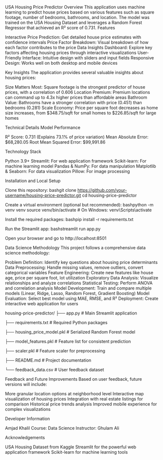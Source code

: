 USA Housing Price Predictor
Overview
This application uses machine learning to predict house prices based on various features such as square footage, number of bedrooms, bathrooms, and location. The model was trained on the USA Housing Dataset and leverages a Random Forest Regressor that achieved an R² score of 0.731.
Features

Interactive Price Prediction: Get detailed house price estimates with confidence intervals
Price Factor Breakdown: Visual breakdown of how each factor contributes to the price
Data Insights Dashboard: Explore key factors affecting housing prices through interactive visualizations
User-Friendly Interface: Intuitive design with sliders and input fields
Responsive Design: Works well on both desktop and mobile devices

Key Insights
The application provides several valuable insights about housing prices:

Size Matters Most: Square footage is the strongest predictor of house prices, with a correlation of 0.606
Location Premium: Premium locations can command up to 4.3x higher prices than affordable areas
Bathroom Value: Bathrooms have a stronger correlation with price (0.451) than bedrooms (0.281)
Scale Economy: Price per square foot decreases as home size increases, from $348.75/sqft for small homes to $226.85/sqft for large homes

Technical Details
Model Performance

R² Score: 0.731 (Explains 73.1% of price variation)
Mean Absolute Error: $68,280.05
Root Mean Squared Error: $99,991.86

Technology Stack

Python 3.9+
Streamlit: For web application framework
Scikit-learn: For machine learning model
Pandas & NumPy: For data manipulation
Matplotlib & Seaborn: For data visualization
Pillow: For image processing

Installation and Local Setup

Clone this repository:
bashgit clone https://github.com/your-username/housing-price-predictor.git
cd housing-price-predictor

Create a virtual environment (optional but recommended):
bashpython -m venv venv
source venv/bin/activate  # On Windows: venv\Scripts\activate

Install the required packages:
bashpip install -r requirements.txt

Run the Streamlit app:
bashstreamlit run app.py

Open your browser and go to http://localhost:8501

Data Science Methodology
This project follows a comprehensive data science methodology:

Problem Definition: Identify key questions about housing price determinants
Data Preprocessing: Handle missing values, remove outliers, convert categorical variables
Feature Engineering: Create new features like house age, price per square foot, lot utilization
Exploratory Data Analysis: Visualize relationships and analyze correlations
Statistical Testing: Perform ANOVA and correlation analysis
Model Development: Train and compare multiple models (Linear, Ridge, Lasso, Random Forest, Gradient Boosting)
Model Evaluation: Select best model using MAE, RMSE, and R²
Deployment: Create interactive web application for users

housing-price-predictor/
├── app.py                  # Main Streamlit application

├── requirements.txt        # Required Python packages

├── housing_price_model.pkl # Serialized Random Forest model

├── model_features.pkl      # Feature list for consistent prediction

├── scaler.pkl              # Feature scaler for preprocessing

├── README.md               # Project documentation

└── feedback_data.csv       # User feedback dataset

Feedback and Future Improvements
Based on user feedback, future versions will include:

More granular location options at neighborhood level
Interactive map visualization of housing prices
Integration with real estate listings for comparison
Historical price trends analysis
Improved mobile experience for complex visualizations

Developer Information

Amjad Khalil
Course: Data Science
Instructor: Ghulam Ali

Acknowledgements

USA Housing Dataset from Kaggle
Streamlit for the powerful web application framework
Scikit-learn for machine learning tools
